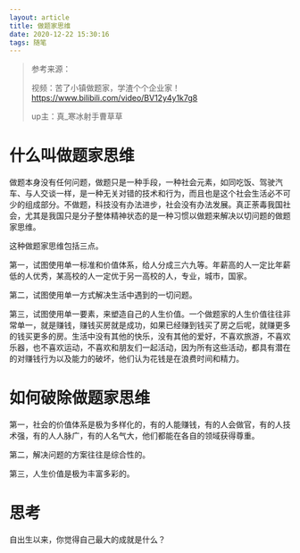 ```yaml
---
layout: article
title: 做题家思维
date: 2020-12-22 15:30:16
tags: 随笔
---
```




> 参考来源：
>
> 视频：苦了小镇做题家，学渣个个企业家！https://www.bilibili.com/video/BV12y4y1k7g8
>
> up主：真_寒冰射手曹草草



# 什么叫做题家思维

做题本身没有任何问题，做题只是一种手段，一种社会元素，如同吃饭、驾驶汽车、与人交谈一样，是一种无关对错的技术和行为，而且也是这个社会生活必不可少的组成部分。不做题，科技没有办法进步，社会没有办法发展。真正荼毒我国社会，尤其是我国只是分子整体精神状态的是一种习惯以做题来解决以切问题的做题家思维。

这种做题家思维包括三点。

第一，试图使用单一标准和价值体系，给人分成三六九等。年薪高的人一定比年薪低的人优秀，某高校的人一定优于另一高校的人，专业，城市，国家。

第二，试图使用单一方式解决生活中遇到的一切问题。

第三，试图使用单一要素，来塑造自己的人生价值。一个做题家的人生价值往往非常单一，就是赚钱，赚钱买房就是成功，如果已经赚到钱买了房之后呢，就赚更多的钱买更多的房。生活中没有其他的快乐，没有其他的爱好，不喜欢旅游，不喜欢乐器，也不喜欢运动，不喜欢和朋友们一起活动，因为所有这些活动，都具有潜在的对赚钱行为以及能力的破坏，他们认为花钱是在浪费时间和精力。

# 如何破除做题家思维

第一，社会的价值体系是极为多样化的，有的人能赚钱，有的人会做官，有的人技术强，有的人人脉广，有的人名气大，他们都能在各自的领域获得尊重。

第二，解决问题的方案往往是综合性的。

第三，人生价值是极为丰富多彩的。



# 思考

自出生以来，你觉得自己最大的成就是什么？

